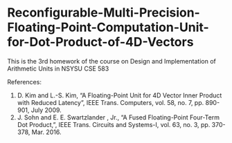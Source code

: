 # Reconfigurable-Multi-Precision-Floating-Point-Computation-Unit-for-Dot-Product-of-4D-Vectors

This is the 3rd homework of the course on Design and Implementation of Arithmetic Units in NSYSU CSE 583

References:
1. D. Kim and L.-S. Kim, “A Floating-Point Unit for 4D Vector Inner Product with Reduced Latency”,
IEEE Trans. Computers, vol. 58, no. 7, pp. 890-901, July 2009.
2. J. Sohn and E. E. Swartzlander , Jr., “A Fused Floating-Point Four-Term Dot Product,”, IEEE Trans. 
Circuits and Systems-I, vol. 63, no. 3, pp. 370-378, Mar. 2016.
